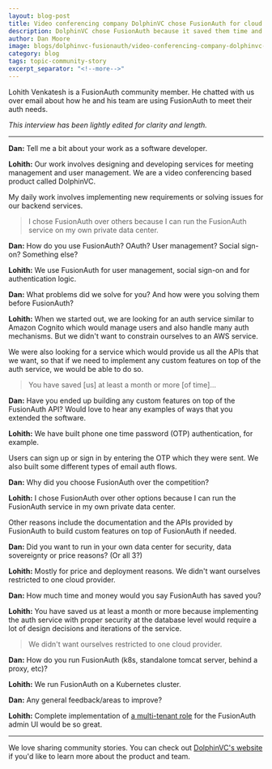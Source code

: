 ```yaml
---
layout: blog-post
title: Video conferencing company DolphinVC chose FusionAuth for cloud independence
description: DolphinVC chose FusionAuth because it saved them time and they could run it wherever they wanted. They didn't want to be restricted to a single cloud provider.
author: Dan Moore
image: blogs/dolphinvc-fusionauth/video-conferencing-company-dolphinvc-chose-fusionauth-for-cloud-independence-header-image.png
category: blog
tags: topic-community-story
excerpt_separator: "<!--more-->"
---
```


Lohith Venkatesh is a FusionAuth community member. He chatted with us over email about how he and his team are using FusionAuth to meet their auth needs. 

<!--more-->

*This interview has been lightly edited for clarity and length.*

-------

**Dan:** Tell me a bit about your work as a software developer.

**Lohith:** Our work involves designing and developing services for meeting management and user management. We are a video conferencing based product called DolphinVC. 

My daily work involves implementing new requirements or solving issues for our backend services. 

> I chose FusionAuth over others because I can run the FusionAuth service on my own private data center.

**Dan:** How do you use FusionAuth? OAuth? User management? Social sign-on? Something else?

**Lohith:** We use FusionAuth for user management, social sign-on and for authentication logic.

**Dan:** What problems did we solve for you? And how were you solving them before FusionAuth?

**Lohith:** When we started out, we are looking for an auth service similar to Amazon Cognito which would manage users and also handle many auth mechanisms. But we didn't want to constrain ourselves to an AWS service. 

We were also looking for a service which would provide us all the APIs that we want, so that if we need to implement any custom features on top of the auth service, we would be able to do so.

> You have saved [us] at least a month or more [of time]...

**Dan:** Have you ended up building any custom features on top of the FusionAuth API? Would love to hear any examples of ways that you extended the software.

**Lohith:** We have built phone one time password (OTP) authentication, for example. 

Users can sign up or sign in by entering the OTP which they were sent. We also built some different types of email auth flows. 

**Dan:** Why did you choose FusionAuth over the competition?

**Lohith:** I chose FusionAuth over other options because I can run the FusionAuth service in my own private data center. 

Other reasons include the documentation and the APIs provided by FusionAuth to build custom features on top of FusionAuth if needed.

**Dan:** Did you want to run in your own data center for security, data sovereignty or price reasons? (Or all 3?)

**Lohith:** Mostly for price and deployment reasons. We didn't want ourselves restricted to one cloud provider. 

**Dan:** How much time and money would you say FusionAuth has saved you?

**Lohith:** You have saved us at least a month or more because implementing the auth service with proper security at the database level would require a lot of design decisions and iterations of the service.

> We didn't want ourselves restricted to one cloud provider. 

**Dan:** How do you run FusionAuth (k8s, standalone tomcat server, behind a proxy, etc)?

**Lohith:** We run FusionAuth on a Kubernetes cluster. 

**Dan:** Any general feedback/areas to improve?

**Lohith:** Complete implementation of [a multi-tenant role](https://github.com/FusionAuth/fusionauth-issues/issues/91) for the FusionAuth admin UI would be so great. 

-------

We love sharing community stories. You can check out [DolphinVC's website](https://meet.dolphinvc.com/) if you'd like to learn more about the product and team.
